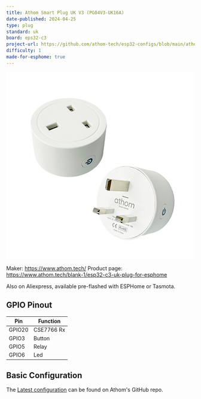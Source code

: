 ```yaml
---
title: Athom Smart Plug UK V3 (PG04V3-UK16A)
date-published: 2024-04-25
type: plug
standard: uk
board: eps32-c3
project-url: https://github.com/athom-tech/esp32-configs/blob/main/athom-smart-plug.yaml
difficulty: 1
made-for-esphome: true
---
```


![alt text](athom-plug-uk-v3.webp "Athom Smart Plug UK V3 - PG04V3-UK16A")

Maker: https://www.athom.tech/
Product page: https://www.athom.tech/blank-1/esp32-c3-uk-plug-for-esphome

Also on Aliexpress, available pre-flashed with ESPHome or Tasmota.

## GPIO Pinout

| Pin    | Function   |
| ------ | ---------- |
| GPIO20 | CSE7766 Rx |
| GPIO3  | Button     |
| GPIO5  | Relay      |
| GPIO6  | Led        |

## Basic Configuration

The [Latest configuration](https://github.com/athom-tech/esp32-configs/blob/main/athom-smart-plug.yaml)
can be found on Athom's GitHub repo.
